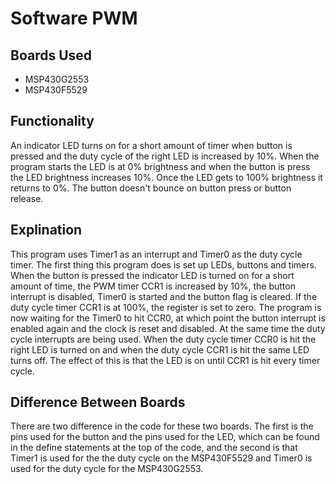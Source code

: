 # Software PWM

## Boards Used

- MSP430G2553
- MSP430F5529

## Functionality

An indicator LED turns on for a short amount of timer when button is pressed and the duty cycle of the right LED is increased by 10%. When the program starts the LED is at 0% brightness and when the button is press the LED brightness increases 10%. Once the LED gets to 100% brightness it returns to 0%. The button doesn't bounce on button press or button release.

## Explination

This program uses Timer1 as an interrupt and Timer0 as the duty cycle timer. The first thing this program does is set up LEDs, buttons and timers. When the button is pressed the indicator LED is turned on for a short amount of time, the PWM timer CCR1 is increased by 10%, the button interrupt is disabled, Timer0 is started and the button flag is cleared. If the duty cycle timer CCR1 is at 100%, the register is set to zero. The program is now waiting for the Timer0 to hit CCR0, at which point the button interrupt is enabled again and the clock is reset and disabled. At the same time the duty cycle interrupts are being used. When the duty cycle timer CCR0 is hit the right LED is turned on and when the duty cycle CCR1 is hit the same LED turns off. The effect of this is that the LED is on until CCR1 is hit every timer cycle.

## Difference Between Boards

There are two difference in the code for these two boards. The first is the pins used for the button and the pins used for the LED, which can be found in the define statements at the top of the code, and the second is that Timer1 is used for the the duty cycle on the MSP430F5529 and Timer0 is used for the duty cycle for the MSP430G2553.
